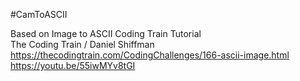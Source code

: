 #CamToASCII

Based on Image to ASCII Coding Train Tutorial  
The Coding Train / Daniel Shiffman  
https://thecodingtrain.com/CodingChallenges/166-ascii-image.html  
https://youtu.be/55iwMYv8tGI  
